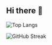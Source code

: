 ## Hi there 👋
![Top Langs](https://github-readme-stats.vercel.app/api/top-langs/?username=its-varad&hide_border=true&layout=compact&theme=github_dark&hide=HTML,css,MDX)


<!-- Streak Stats -->
![GitHub Streak](https://github-readme-streak-stats.herokuapp.com?user=its-varad&theme=github-dark&hide_border=true)










<!--
**its-varad/its-varad** is a ✨ _special_ ✨ repository because its `README.md` (this file) appears on your GitHub profile.

Here are some ideas to get you started:

- 🔭 I’m currently working on ...
- 🌱 I’m currently learning ...
- 👯 I’m looking to collaborate on ...
- 🤔 I’m looking for help with ...
- 💬 Ask me about ...
- 📫 How to reach me: ...
- 😄 Pronouns: ...
- ⚡ Fun fact: ...
-->
